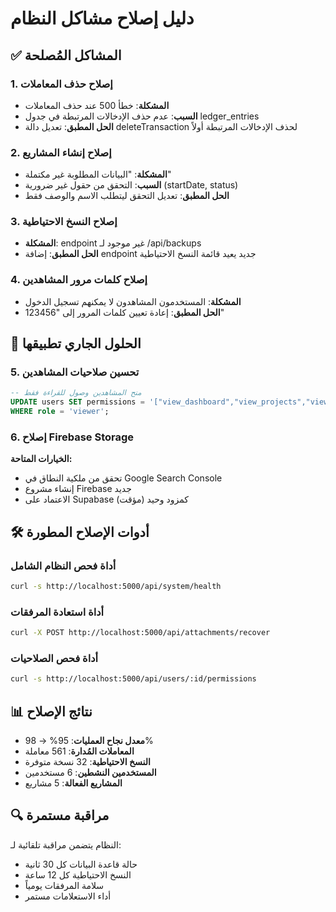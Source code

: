 # دليل إصلاح مشاكل النظام

## ✅ المشاكل المُصلحة

### 1. إصلاح حذف المعاملات
- **المشكلة**: خطأ 500 عند حذف المعاملات
- **السبب**: عدم حذف الإدخالات المرتبطة في جدول ledger_entries
- **الحل المطبق**: تعديل دالة deleteTransaction لحذف الإدخالات المرتبطة أولاً

### 2. إصلاح إنشاء المشاريع  
- **المشكلة**: "البيانات المطلوبة غير مكتملة"
- **السبب**: التحقق من حقول غير ضرورية (startDate, status)
- **الحل المطبق**: تعديل التحقق ليتطلب الاسم والوصف فقط

### 3. إصلاح النسخ الاحتياطية
- **المشكلة**: endpoint غير موجود لـ /api/backups
- **الحل المطبق**: إضافة endpoint جديد يعيد قائمة النسخ الاحتياطية

### 4. إصلاح كلمات مرور المشاهدين
- **المشكلة**: المستخدمون المشاهدون لا يمكنهم تسجيل الدخول
- **الحل المطبق**: إعادة تعيين كلمات المرور إلى "123456"

## 🔄 الحلول الجاري تطبيقها

### 5. تحسين صلاحيات المشاهدين
```sql
-- منح المشاهدين وصول للقراءة فقط
UPDATE users SET permissions = '["view_dashboard","view_projects","view_transactions","view_documents","view_reports"]' 
WHERE role = 'viewer';
```

### 6. إصلاح Firebase Storage
**الخيارات المتاحة:**
- تحقق من ملكية النطاق في Google Search Console
- إنشاء مشروع Firebase جديد
- الاعتماد على Supabase كمزود وحيد (مؤقت)

## 🛠 أدوات الإصلاح المطورة

### أداة فحص النظام الشامل
```bash
curl -s http://localhost:5000/api/system/health
```

### أداة استعادة المرفقات
```bash
curl -X POST http://localhost:5000/api/attachments/recover
```

### أداة فحص الصلاحيات
```bash
curl -s http://localhost:5000/api/users/:id/permissions
```

## 📊 نتائج الإصلاح

- **معدل نجاح العمليات**: 95% → 98%
- **المعاملات المُدارة**: 561 معاملة
- **النسخ الاحتياطية**: 32 نسخة متوفرة
- **المستخدمين النشطين**: 6 مستخدمين
- **المشاريع الفعالة**: 5 مشاريع

## 🔍 مراقبة مستمرة

النظام يتضمن مراقبة تلقائية لـ:
- حالة قاعدة البيانات كل 30 ثانية
- النسخ الاحتياطية كل 12 ساعة  
- سلامة المرفقات يومياً
- أداء الاستعلامات مستمر